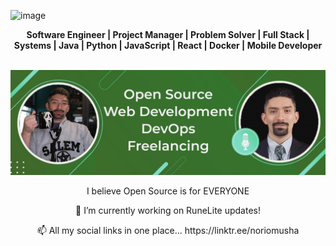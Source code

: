   ![image](https://github.com/Noriomusha/Noriomusha/assets/7958905/56b367d4-c420-45aa-940d-27f1f87a7903)
<div align="center">
  <b>Software Engineer | Project Manager | Problem Solver | Full Stack | Systems | Java | Python | JavaScript | React | Docker | Mobile Developer</b>
  <br></br>
</div>

<p style="text-align:center;">
<a href="https://edwardialvarado.wixsite.com/home">
<img src=/images/Banner.png></img>
</a>
</p>

<div align="center">
  <p>I believe Open Source is for EVERYONE</p>
<p>🔭 I’m currently working on RuneLite updates!</p>
<p>📫 All my social links in one place... https://linktr.ee/noriomusha</p>
</div>



<!--
**Noriomusha/Noriomusha** is a ✨ _special_ ✨ repository because its `README.md` (this file) appears on your GitHub profile.

Here are some ideas to get you started:

- 🔭 I’m currently working on ...
- 🌱 I’m currently learning ...
- 👯 I’m looking to collaborate on ...
- 🤔 I’m looking for help with ...
- 💬 Ask me about ...
- 📫 How to reach me: ...
- 😄 Pronouns: ...
- ⚡ Fun fact: ...
-->
